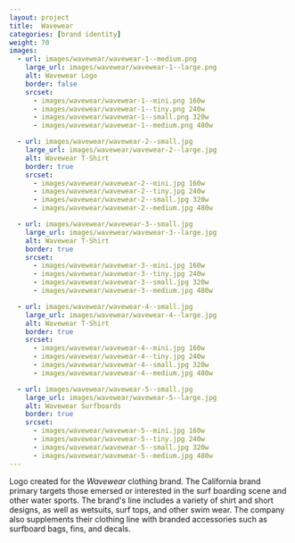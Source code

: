 ```yaml
---
layout: project
title:  Wavewear
categories: [brand identity]
weight: 70
images:
  - url: images/wavewear/wavewear-1--medium.png
    large_url: images/wavewear/wavewear-1--large.png
    alt: Wavewear Logo
    border: false
    srcset:
      - images/wavewear/wavewear-1--mini.png 160w
      - images/wavewear/wavewear-1--tiny.png 240w
      - images/wavewear/wavewear-1--small.png 320w
      - images/wavewear/wavewear-1--medium.png 480w

  - url: images/wavewear/wavewear-2--small.jpg
    large_url: images/wavewear/wavewear-2--large.jpg
    alt: Wavewear T-Shirt
    border: true
    srcset:
      - images/wavewear/wavewear-2--mini.jpg 160w
      - images/wavewear/wavewear-2--tiny.jpg 240w
      - images/wavewear/wavewear-2--small.jpg 320w
      - images/wavewear/wavewear-2--medium.jpg 480w

  - url: images/wavewear/wavewear-3--small.jpg
    large_url: images/wavewear/wavewear-3--large.jpg
    alt: Wavewear T-Shirt
    border: true
    srcset:
      - images/wavewear/wavewear-3--mini.jpg 160w
      - images/wavewear/wavewear-3--tiny.jpg 240w
      - images/wavewear/wavewear-3--small.jpg 320w
      - images/wavewear/wavewear-3--medium.jpg 480w

  - url: images/wavewear/wavewear-4--small.jpg
    large_url: images/wavewear/wavewear-4--large.jpg
    alt: Wavewear T-Shirt
    border: true
    srcset:
      - images/wavewear/wavewear-4--mini.jpg 160w
      - images/wavewear/wavewear-4--tiny.jpg 240w
      - images/wavewear/wavewear-4--small.jpg 320w
      - images/wavewear/wavewear-4--medium.jpg 480w

  - url: images/wavewear/wavewear-5--small.jpg
    large_url: images/wavewear/wavewear-5--large.jpg
    alt: Wavewear Surfboards
    border: true
    srcset:
      - images/wavewear/wavewear-5--mini.jpg 160w
      - images/wavewear/wavewear-5--tiny.jpg 240w
      - images/wavewear/wavewear-5--small.jpg 320w
      - images/wavewear/wavewear-5--medium.jpg 480w
---
```


Logo created for the _Wavewear_ clothing brand. The California brand primary targets those emersed or interested in the surf boarding scene and other water sports. The brand's line includes a variety of shirt and short designs, as well as wetsuits, surf tops, and other swim wear. The company also supplements their clothing line with branded accessories such as surfboard bags, fins, and decals.
